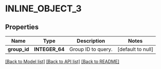 # INLINE_OBJECT_3

## Properties
Name | Type | Description | Notes
------------ | ------------- | ------------- | -------------
**group_id** | **INTEGER_64** | Group ID to query. | [default to null]

[[Back to Model list]](../README.md#documentation-for-models) [[Back to API list]](../README.md#documentation-for-api-endpoints) [[Back to README]](../README.md)


